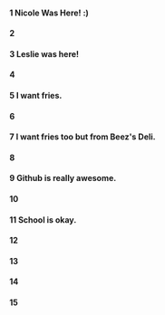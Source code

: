 #### 1 Nicole Was Here! :)
#### 2
#### 3 Leslie was here!
#### 4
#### 5 I want fries. 
#### 6
#### 7 I want fries too but from Beez's Deli.
#### 8
#### 9 Github is really awesome.
#### 10
#### 11 School is okay.
#### 12
#### 13
#### 14
#### 15